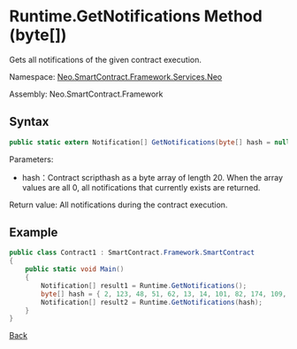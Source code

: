 # Runtime.GetNotifications Method (byte[])

Gets all notifications of the given contract execution.

Namespace: [Neo.SmartContract.Framework.Services.Neo](../../neo.md)

Assembly: Neo.SmartContract.Framework

## Syntax

```c#
public static extern Notification[] GetNotifications(byte[] hash = null)
```

Parameters:

- hash：Contract scripthash as a byte array of length 20. When the array values are all 0, all notifications that currently exists are returned. 

Return value: All notifications during the contract execution.

## Example

```c#
public class Contract1 : SmartContract.Framework.SmartContract
{
    public static void Main()
    {
        Notification[] result1 = Runtime.GetNotifications();
        byte[] hash = { 2, 123, 48, 51, 62, 13, 14, 101, 82, 174, 109, 29, 169, 249, 64, 159, 85, 30, 53, 238};
        Notification[] result2 = Runtime.GetNotifications(hash);
    }
}
```

[Back](../Runtime.md)